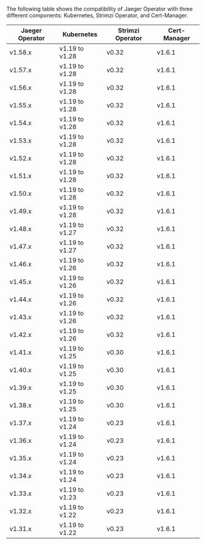 The following table shows the compatibility of Jaeger Operator with three different components: Kubernetes, Strimzi Operator, and Cert-Manager.

| Jaeger Operator | Kubernetes      | Strimzi Operator   | Cert-Manager |
|-----------------|-----------------|--------------------|--------------|
| v1.58.x         | v1.19 to v1.28  | v0.32              | v1.6.1       |
| v1.57.x         | v1.19 to v1.28  | v0.32              | v1.6.1       |
| v1.56.x         | v1.19 to v1.28  | v0.32              | v1.6.1       |
| v1.55.x         | v1.19 to v1.28  | v0.32              | v1.6.1       |
| v1.54.x         | v1.19 to v1.28  | v0.32              | v1.6.1       |
| v1.53.x         | v1.19 to v1.28  | v0.32              | v1.6.1       |
| v1.52.x         | v1.19 to v1.28  | v0.32              | v1.6.1       |
| v1.51.x         | v1.19 to v1.28  | v0.32              | v1.6.1       |
| v1.50.x         | v1.19 to v1.28  | v0.32              | v1.6.1       |
| v1.49.x         | v1.19 to v1.28  | v0.32              | v1.6.1       |
| v1.48.x         | v1.19 to v1.27  | v0.32              | v1.6.1       |
| v1.47.x         | v1.19 to v1.27  | v0.32              | v1.6.1       |
| v1.46.x         | v1.19 to v1.26  | v0.32              | v1.6.1       |
| v1.45.x         | v1.19 to v1.26  | v0.32              | v1.6.1       |
| v1.44.x         | v1.19 to v1.26  | v0.32              | v1.6.1       |
| v1.43.x         | v1.19 to v1.26  | v0.32              | v1.6.1       |
| v1.42.x         | v1.19 to v1.26  | v0.32              | v1.6.1       |
| v1.41.x         | v1.19 to v1.25  | v0.30              | v1.6.1       |
| v1.40.x         | v1.19 to v1.25  | v0.30              | v1.6.1       |
| v1.39.x         | v1.19 to v1.25  | v0.30              | v1.6.1       |
| v1.38.x         | v1.19 to v1.25  | v0.30              | v1.6.1       |
| v1.37.x         | v1.19 to v1.24  | v0.23              | v1.6.1       |
| v1.36.x         | v1.19 to v1.24  | v0.23              | v1.6.1       |
| v1.35.x         | v1.19 to v1.24  | v0.23              | v1.6.1       |
| v1.34.x         | v1.19 to v1.24  | v0.23              | v1.6.1       |
| v1.33.x         | v1.19 to v1.23  | v0.23              | v1.6.1       |
| v1.32.x         | v1.19 to v1.22  | v0.23              | v1.6.1       |
| v1.31.x         | v1.19 to v1.22  | v0.23              | v1.6.1       |
